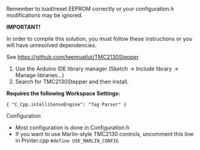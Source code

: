 Remember to load/reset EEPROM correctly or your configuration.h modifications may be ignored.

**IMPORTANT!**

In order to compile this solution, you must follow these instructions or you will have unresolved dependencies.

See https://github.com/teemuatlut/TMC2130Stepper

1. Use the Arduino IDE library manager (Sketch -> Include library -> Manage libraries...)
2. Search for TMC2130Stepper and then install.

**Requires the following Workspace Settings:**

`{
    "C_Cpp.intelliSenseEngine": "Tag Parser"
}`

Configuration

- Most configuration is done in Configuration.h
- If you want to use Marlin-style TMC2130 controls, uncomment this line in Printer.cpp
`#define USE_MARLIN_CONFIG`
